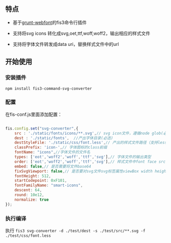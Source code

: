 
## 特点

- 基于[grunt-webfont](https://github.com/sapegin/grunt-webfont)的fis3命令行插件

- 支持将svg icons 转化成svg,oet,ttf,woff,woff2，输出相应的样式文件

- 支持将字体文件转发成data uri，替换样式文件中的url


## 开始使用

### 安装插件

`npm install fis3-command-svg-converter`

### 配置

在fis-conf.js里面添加配置：


```javascript

fis.config.set("svg-converter",{
    src : './static/fonts/icons/**.svg',// svg icon文件，遵循node glob(必选)
    dest : './static/fonts',  //产出字体目录(必选)
    destStyleFile: './static/css/font.less',// 产出的样式文件路径（支持less,css,sass文件）(必选)
    classPrefix: 'icon-',// 字体图标的class前缀
    fontName: "icons",//字体文件的文件名
    types: ['eot','woff2','woff','ttf','svg'],// 字体文件的输出类型
    order: ['eot','woff2','woff','ttf','svg'],// 样式文件中font face src的顺序
    embed: false,// 是否需要将文件base64
    fixSvgViewport: false,// 是否要对svg文件svg标签属性viewBox width height的不匹配情况进行修改
    fontHeight: 512,
    startCodepoint: 0xF101,
    fontFamilyName: "smart-icons",
    descent: 64,
    round: 10e12,
    normalize: true
});

```

### 执行编译

执行 `fis3 svg-converter -d ./test/dest -s ./test/src/**.svg -f ./test/css/font.less`







